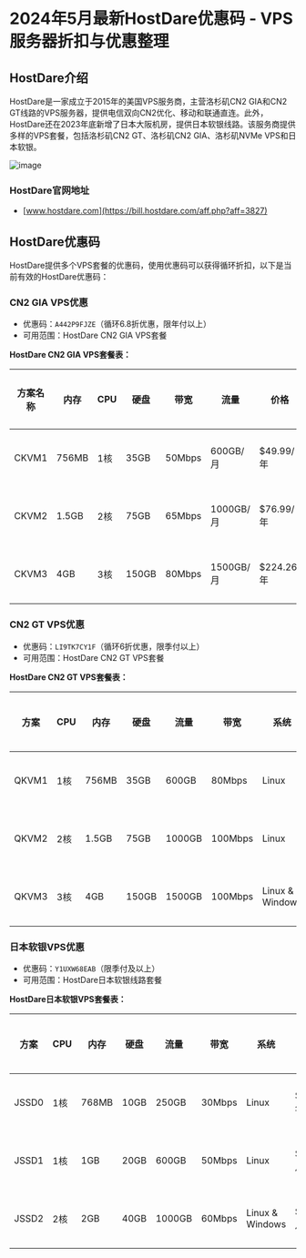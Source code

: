 # 2024年5月最新HostDare优惠码 - VPS服务器折扣与优惠整理

## HostDare介绍
HostDare是一家成立于2015年的美国VPS服务商，主营洛杉矶CN2 GIA和CN2 GT线路的VPS服务器，提供电信双向CN2优化、移动和联通直连。此外，HostDare还在2023年底新增了日本大阪机房，提供日本软银线路。该服务商提供多样的VPS套餐，包括洛杉矶CN2 GT、洛杉矶CN2 GIA、洛杉矶NVMe VPS和日本软银。

![image](https://github.com/dgladden898/HostDare/assets/167603365/9ccfed7a-438b-46c5-8a43-ac67aa98e3b3)

### HostDare官网地址
- [www.hostdare.com](https://bill.hostdare.com/aff.php?aff=3827)

## HostDare优惠码
HostDare提供多个VPS套餐的优惠码，使用优惠码可以获得循环折扣，以下是当前有效的HostDare优惠码：

### CN2 GIA VPS优惠
- 优惠码：`A442P9FJZE`（循环6.8折优惠，限年付以上）
- 可用范围：HostDare CN2 GIA VPS套餐

**HostDare CN2 GIA VPS套餐表：**

| 方案名称 | 内存  | CPU  | 硬盘 | 带宽  | 流量       | 价格         | 购买链接 |
|----------|-------|------|------|-------|------------|--------------|----------|
| CKVM1    | 756MB | 1核  | 35GB | 50Mbps| 600GB/月   | $49.99/年    | [立即购买](https://bill.hostdare.com/aff.php?aff=1399&pid=74)|
| CKVM2    | 1.5GB | 2核  | 75GB | 65Mbps| 1000GB/月  | $76.99/年    | [立即购买](https://bill.hostdare.com/aff.php?aff=1399&pid=;5)|
| CKVM3    | 4GB   | 3核  | 150GB| 80Mbps| 1500GB/月  | $224.26/年   | [立即购买](https://bill.hostdare.com/aff.php?aff=1399&pid=;6)|

### CN2 GT VPS优惠
- 优惠码：`LI9TK7CY1F`（循环6折优惠，限季付以上）
- 可用范围：HostDare CN2 GT VPS套餐

**HostDare CN2 GT VPS套餐表：**

| 方案 | CPU  | 内存 | 硬盘 | 流量 | 带宽  | 系统  | 价格            | 购买链接 |
|------|------|------|------|------|-------|-------|----------------|----------|
| QKVM1| 1核  | 756MB| 35GB | 600GB| 80Mbps| Linux | $3.99/月<br>$39.99/年 | [立即购买](https://bill.hostdare.com/aff.php?aff=1399&pid=77)|
| QKVM2| 2核  | 1.5GB| 75GB | 1000GB|100Mbps| Linux | $5.99/月<br>$59.99/年 | [立即购买](https://bill.hostdare.com/aff.php?aff=1399&pid=;8)|
| QKVM3| 3核  | 4GB  | 150GB| 1500GB|100Mbps| Linux & Windows | $10.99/月<br>$109.99/年 | [立即购买](https://bill.hostdare.com/aff.php?aff=1399&pid=;9)|

### 日本软银VPS优惠
- 优惠码：`Y1UXW68EAB`（限季付及以上）
- 可用范围：HostDare日本软银线路套餐

**HostDare日本软银VPS套餐表：**

| 方案  | CPU  | 内存  | 硬盘 | 流量 | 带宽  | 系统 | 价格            | 购买链接 |
|-------|------|-------|------|------|-------|------|----------------|----------|
| JSSD0 | 1核  | 768MB | 10GB | 250GB| 30Mbps| Linux| $39.99/年       | [立即购买](https://bill.hostdare.com/aff.php?aff=1399&pid=129)|
| JSSD1 | 1核  | 1GB   | 20GB | 600GB| 50Mbps| Linux| $7.99/月        | [立即购买](https://bill.hostdare.com/aff.php?aff=1399&pid=130)|
| JSSD2 | 2核  | 2GB   | 40GB | 1000GB|60Mbps| Linux & Windows| $10.99/月 | [立即购买](https://bill.hostdare.com/aff.php?aff=1399&pid=131)|


